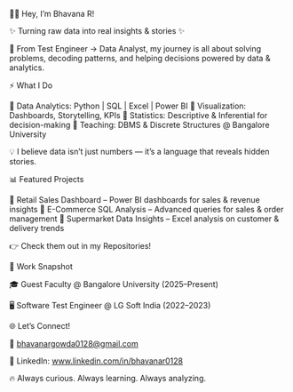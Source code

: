 👩‍💻 Hey, I’m Bhavana R!

✨ Turning raw data into real insights & stories ✨

🚀 From Test Engineer → Data Analyst, my journey is all about solving problems, decoding patterns, and helping decisions powered by data & analytics.

⚡ What I Do

🔹 Data Analytics: Python | SQL | Excel | Power BI
🔹 Visualization: Dashboards, Storytelling, KPIs
🔹 Statistics: Descriptive & Inferential for decision-making
🔹 Teaching: DBMS & Discrete Structures @ Bangalore University

💡 I believe data isn’t just numbers — it’s a language that reveals hidden stories.

📊 Featured Projects

🔸 Retail Sales Dashboard – Power BI dashboards for sales & revenue insights
🔸 E-Commerce SQL Analysis – Advanced queries for sales & order management
🔸 Supermarket Data Insights – Excel analysis on customer & delivery trends

👉 Check them out in my Repositories!

💼 Work Snapshot

🎓 Guest Faculty @ Bangalore University (2025–Present)

🖥️ Software Test Engineer @ LG Soft India (2022–2023)

🌐 Let’s Connect!

📩 bhavanargowda0128@gmail.com

🔗 LinkedIn: www.linkedin.com/in/bhavanar0128



🔥 Always curious. Always learning. Always analyzing.

